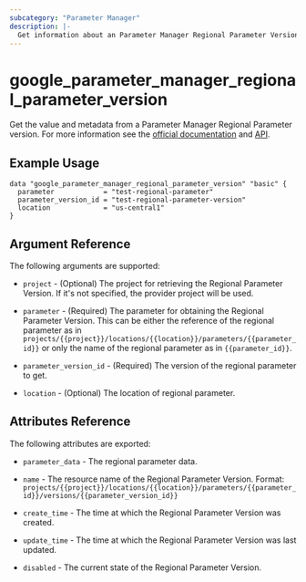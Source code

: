 ```yaml
---
subcategory: "Parameter Manager"
description: |-
  Get information about an Parameter Manager Regional Parameter Version
---
```


# google_parameter_manager_regional_parameter_version

Get the value and metadata from a Parameter Manager Regional Parameter version. For more information see the [official documentation](https://cloud.google.com/secret-manager/parameter-manager/docs/overview) and [API](https://cloud.google.com/secret-manager/parameter-manager/docs/reference/rest/v1/projects.locations.parameters.versions).

## Example Usage

```hcl
data "google_parameter_manager_regional_parameter_version" "basic" {
  parameter            = "test-regional-parameter"
  parameter_version_id = "test-regional-parameter-version"
  location             = "us-central1"
}
```

## Argument Reference

The following arguments are supported:

* `project` - (Optional) The project for retrieving the Regional Parameter Version. If it's not specified, 
    the provider project will be used.

* `parameter` - (Required) The parameter for obtaining the Regional Parameter Version.
    This can be either the reference of the regional parameter as in `projects/{{project}}/locations/{{location}}/parameters/{{parameter_id}}` or only the name of the regional parameter as in `{{parameter_id}}`.

* `parameter_version_id` - (Required) The version of the regional parameter to get.

* `location` - (Optional) The location of regional parameter.


## Attributes Reference

The following attributes are exported:

* `parameter_data` - The regional parameter data.

* `name` - The resource name of the Regional Parameter Version. Format:
  `projects/{{project}}/locations/{{location}}/parameters/{{parameter_id}}/versions/{{parameter_version_id}}`

* `create_time` - The time at which the Regional Parameter Version was created.

* `update_time` - The time at which the Regional Parameter Version was last updated.

* `disabled` -  The current state of the Regional Parameter Version. 

